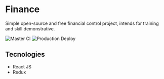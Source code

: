 # Finance
Simple open-source and free financial control project, intends for training and skill demonstrative.

![Master CI](https://github.com/HenriqueMisael/finance/workflows/Master%20CI/badge.svg) ![Production Deploy](https://github.com/HenriqueMisael/finance/workflows/Production%20Deploy/badge.svg)

## Tecnologies
* React JS
* Redux
